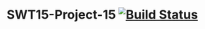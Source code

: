 SWT15-Project-15 [![Build Status](https://travis-ci.org/HPI-SWA-Teaching/SWT15-Project-15.svg)](https://travis-ci.org/HPI-SWA-Teaching/SWT15-Project-15)
===================
